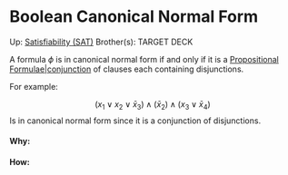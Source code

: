 # Boolean Canonical Normal Form

Up: [Satisfiability (SAT)](satisfiability_(sat))
Brother(s):
TARGET DECK

A formula $\phi$ is in canonical normal form if and only if it is a [Propositional Formulae|conjunction](propositional_formulae|conjunction) of clauses each containing disjunctions.

For example: 

$$ (x_1 \lor x_2 \lor \bar x_3) \land (\bar x_2) \land (x_3 \lor \bar x_4) $$
Is in canonical normal form since it is a conjunction of disjunctions.


































#### Why:
#### How:









